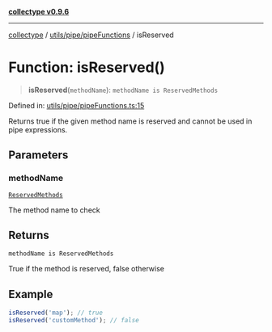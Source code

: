 [**collectype v0.9.6**](../../../../README.md)

***

[collectype](../../../../modules.md) / [utils/pipe/pipeFunctions](../README.md) / isReserved

# Function: isReserved()

> **isReserved**(`methodName`): `methodName is ReservedMethods`

Defined in: [utils/pipe/pipeFunctions.ts:15](https://github.com/maduhaime/collectype/blob/ba52424b164c706fb5e7ecc5581685b53a2ac88d/src/utils/pipe/pipeFunctions.ts#L15)

Returns true if the given method name is reserved and cannot be used in pipe expressions.

## Parameters

### methodName

[`ReservedMethods`](../../../../enums/pipe/type-aliases/ReservedMethods.md)

The method name to check

## Returns

`methodName is ReservedMethods`

True if the method is reserved, false otherwise

## Example

```ts
isReserved('map'); // true
isReserved('customMethod'); // false
```

